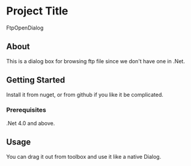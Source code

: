 # Project Title
FtpOpenDialog

## About
This is a dialog box for browsing ftp file since we don't have one in .Net.

## Getting Started
Install it from nuget, or from github if you like it be complicated.

### Prerequisites
.Net 4.0 and above.

## Usage
You can drag it out from toolbox and use it like a native Dialog.
